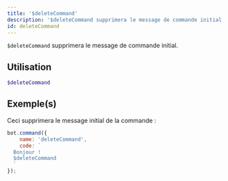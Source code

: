 ```yaml
---
title: '$deleteCommand'
description: '$deleteCommand supprimera le message de commande initial.'
id: deleteCommand
---
```


`$deleteCommand` supprimera le message de commande initial.

## Utilisation

```php
$deleteCommand
```

## Exemple(s)

Ceci supprimera le message initial de la commande :

```javascript
bot.command({
    name: 'deleteCommand',
    code: `
  Bonjour !
  $deleteCommand
  `
});
```
